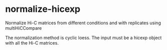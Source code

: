 # normalize-hicexp #

Normalize Hi-C matrices from different conditions and with replicates using multiHiCCompare

The normalization method is cyclic loess. The input must be a hicexp object with all the Hi-C matrices.

